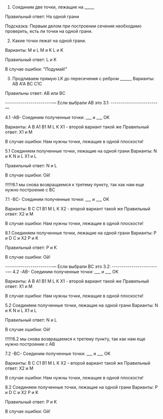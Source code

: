 1. Соединим две точки, лежащие на _____ 

Правильный ответ: 
На одной грани 

Подсказка: 
Первым делом при построении сечения необходимо проверить, есть ли точки на одной грани. 

2. Какие точки лежат на одной грани. 

Варианты: 
M и L 
M и K 
L и K 

Правильный ответ: 
L и K 

В случае ошибки: 
"Подумай!" 

3. Продливаем прямую LK до пересечения с ребром ______ 
Варианты: 
AB 
A'A 
BC 
C1C 

Правильны ответ: AB или BC 

------------------------— 
Если выбрали AB это 3.1: 
------------------------— 

4.1 -AB- Соединим полученные точки: 
___ и ___ OK 

Варианты: A B A1 B1 M L K X1 - второй вариант такой же 
Правильный ответ: X1 и M 

В случае ошибки: Нам нужны точки, лежащие в одной плоскости! 

5.1 Соединяем полученные точки, лежащие на одной грани 
Варианты: 
N и K 
N и L 
X1 и L 

Правильный ответ: N и L 

В случае ошибки: Ой! 

!!!!!!6.1 мы снова возвращаемся к третему пункту, так как нам еще нужно построение с BC 

7.1 -BC- Соединим полученные точки: 
___ и ___ OK 

Варианты: B C C1 B1 M L K X2 - второй вариант такой же 
Правильный ответ: X2 и M 

В случае ошибки: Нам нужны точки, лежащие в одной плоскости! 

8.1 Соединяем полученные точки, лежащие на одной грани 
Варианты: 
P и D 
С и X2 
P и K 

Правильный ответ: P и K 

В случае ошибки: Ой! 


------------------------— 
Если выбрали BC это 3.2: 
------------------------— 
4.2 -AB- Соединим полученные точки: 
___ и ___ OK 

Варианты: A B A1 B1 M L K X1 - второй вариант такой же 
Правильный ответ: X1 и M 

В случае ошибки: Нам нужны точки, лежащие в одной плоскости! 

5.2 Соединяем полученные точки, лежащие на одной грани 
Варианты: 
N и K 
N и L 
X1 и L 

Правильный ответ: N и L 

В случае ошибки: Ой! 

!!!!!!6.2 мы снова возвращаемся к третему пункту, так как нам еще нужно построение с AB 

7.2 -BC- Соединим полученные точки: 
___ и ___ OK 

Варианты: B C C1 B1 M L K X2 - второй вариант такой же 
Правильный ответ: X2 и M 

В случае ошибки: Нам нужны точки, лежащие в одной плоскости! 

8.2 Соединяем полученные точки, лежащие на одной грани 
Варианты: 
P и D 
С и X2 
P и K 

Правильный ответ: P и K 

В случае ошибки: Ой!